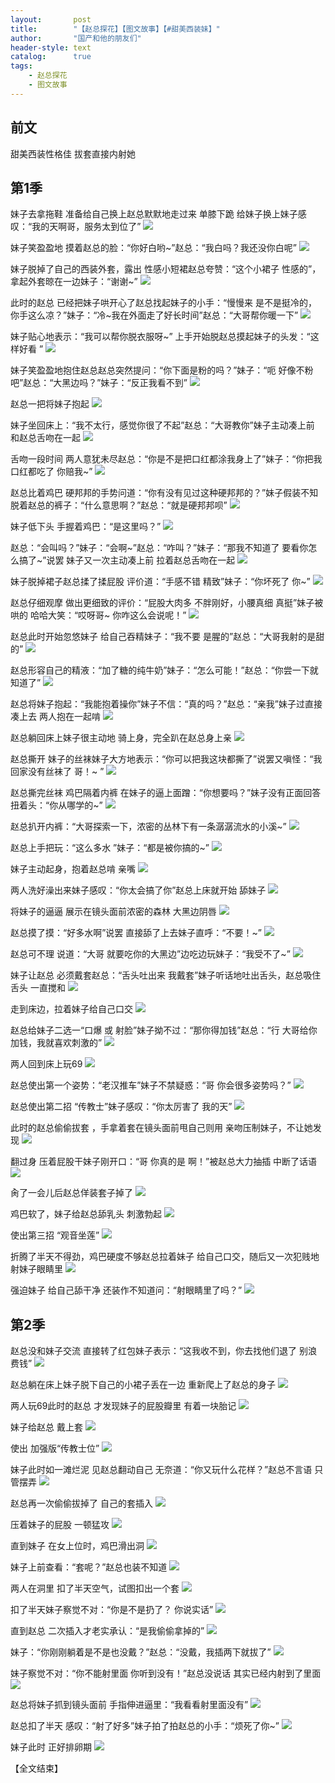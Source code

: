```yaml
---
layout:       post
title:        "【赵总探花】【图文故事】【#甜美西装妹】"
author:       "国产和他的朋友们"
header-style: text
catalog:      true
tags:
    - 赵总探花
    - 图文故事
---
```


## 前文

甜美西装性格佳 拔套直接内射她

## 第1季

妹子去拿拖鞋 准备给自己换上赵总默默地走过来 单膝下跪 给妹子换上妹子感叹：“我的天啊哥，服务太到位了”
![](https://jt.mcq93.app/tupian/forum/202501/13/001407zohzonh3z6dt8a51.gif)

妹子笑盈盈地 摸着赵总的脸：“你好白哟~”赵总：“我白吗？我还没你白呢”
![](https://jt.mcq93.app/tupian/forum/202501/13/001500xnolw53m4umbbv44.gif)

妹子脱掉了自己的西装外套，露出 性感小短裙赵总夸赞：“这个小裙子 性感的”，拿起外套晾在一边妹子：“谢谢~”
![](https://jt.mcq93.app/tupian/forum/202501/13/001544q2222ialkzym2a2o.gif)

此时的赵总 已经把妹子哄开心了赵总找起妹子的小手：“慢慢来 是不是挺冷的，你手这么凉？”妹子：“冷~我在外面走了好长时间”赵总：“大哥帮你暖一下”
![](https://jt.mcq93.app/tupian/forum/202501/13/001634zetdpthnkx1evevk.gif)

妹子贴心地表示：“我可以帮你脱衣服呀~” 上手开始脱赵总摸起妹子的头发：“这样好看 ”
![](https://jt.mcq93.app/tupian/forum/202501/13/001730jnu4w4ukt8ktgg47.gif)

妹子笑盈盈地抱住赵总赵总突然提问：“你下面是粉的吗？”妹子：“呃  好像不粉吧”赵总：“大黑边吗？”妹子：“反正我看不到”
![](https://jt.mcq93.app/tupian/forum/202501/13/001823mh9s9s995uitrrs7.gif)

赵总一把将妹子抱起
![](https://jt.mcq93.app/tupian/forum/202501/13/001914wlazzdt4tpetnftt.gif)

妹子坐回床上：“我不太行，感觉你很了不起”赵总：“大哥教你”妹子主动凑上前 和赵总舌吻在一起
![](https://jt.mcq93.app/tupian/forum/202501/13/002006zsxpkmxw9hgen933.gif)

舌吻一段时间 两人意犹未尽赵总：“你是不是把口红都涂我身上了”妹子：“你把我口红都吃了 你赔我~”
![](https://jt.mcq93.app/tupian/forum/202501/13/002101p1dgjxjhz7k2577h.gif)

赵总比着鸡巴 硬邦邦的手势问道：“你有没有见过这种硬邦邦的？”妹子假装不知 脱着赵总的裤子：“什么意思啊？”赵总：“就是硬邦邦呗”
![](https://jt.mcq93.app/tupian/forum/202501/13/002148z841j1nst14n1221.gif)

妹子低下头 手握着鸡巴：“是这里吗？”
![](https://jt.mcq93.app/tupian/forum/202501/13/002230v00qd9rrgqzjsgdg.gif)

赵总：“会叫吗？”妹子：“会啊~”赵总：“咋叫？”妹子：“那我不知道了 要看你怎么搞了~”说罢 妹子又一次主动凑上前 拉着赵总舌吻在一起
![](https://jt.mcq93.app/tupian/forum/202501/13/002324iie67zkxt4tmfmxk.gif)

妹子脱掉裙子赵总揉了揉屁股 评价道：“手感不错 精致”妹子：“你坏死了 你~”
![](https://jt.mcq93.app/tupian/forum/202501/13/002359hyftyzufkxy6xtxf.gif)

赵总仔细观摩 做出更细致的评价：“屁股大肉多 不胖刚好，小腰真细 真挺”妹子被哄的 哈哈大笑：“哎呀哥~ 你咋这么会说呢！”
![](https://jt.mcq93.app/tupian/forum/202501/13/002455g9jz9um00u4jj4ot.gif)

赵总此时开始忽悠妹子 给自己吞精妹子：“我不要 是腥的”赵总：“大哥我射的是甜的”
![](https://jt.mcq93.app/tupian/forum/202501/13/002555hjnsqcwzl0ztsj20.gif)

赵总形容自己的精液：“加了糖的纯牛奶”妹子：“怎么可能！”赵总：“你尝一下就知道了”
![](https://jt.mcq93.app/tupian/forum/202501/13/002647ri1kkocqqqboiqqq.gif)

赵总将妹子抱起：“我能抱着操你”妹子不信：“真的吗？”赵总：“亲我”妹子过直接凑上去 两人抱在一起啃
![](https://jt.mcq93.app/tupian/forum/202501/13/002734cwww8pp2p8hkwheh.gif)

赵总躺回床上妹子很主动地 骑上身，完全趴在赵总身上亲
![](https://jt.mcq93.app/tupian/forum/202501/13/002807mq7ai757jd3553le.gif)

赵总撕开 妹子的丝袜妹子大方地表示：“你可以把我这块都撕了”说罢又嗔怪：“我回家没有丝袜了 哥！~ ”
![](https://jt.mcq93.app/tupian/forum/202501/13/002847jaqqsugxlhhg056z.gif)

赵总撕完丝袜 鸡巴隔着内裤 在妹子的逼上面蹭：“你想要吗？”妹子没有正面回答 扭着头：“你从哪学的~”
![](https://jt.mcq93.app/tupian/forum/202501/13/002926i3qv90qycucyqy8c.gif)

赵总扒开内裤：“大哥探索一下，浓密的丛林下有一条潺潺流水的小溪~”
![](https://jt.mcq93.app/tupian/forum/202501/13/003006gx15yy111l18r88b.gif)

赵总上手把玩：“这么多水 ”妹子：“都是被你搞的~”
![](https://jt.mcq93.app/tupian/forum/202501/13/003054bnr3krg25hpfz92d.gif)

妹子主动起身，抱着赵总啃 亲嘴
![](https://jt.mcq93.app/tupian/forum/202501/13/003136xa9f5agfkl9fakpa.gif)

两人洗好澡出来妹子感叹：“你太会搞了你”赵总上床就开始 舔妹子
![](https://jt.mcq93.app/tupian/forum/202501/13/003226y6oaua6zqq2o6qov.gif)

将妹子的逼逼 展示在镜头面前浓密的森林 大黑边阴唇
![](https://jt.mcq93.app/tupian/forum/202501/13/003310eooej7ujpt3jupar.gif)

赵总摸了摸：“好多水啊”说罢 直接舔了上去妹子直呼：“不要！~”
![](https://jt.mcq93.app/tupian/forum/202501/13/003355j404047eeky4nxe7.gif)

赵总可不理 说道：“大哥 就要吃你的大黑边”边吃边玩妹子：“我受不了~”
![](https://jt.mcq93.app/tupian/forum/202501/13/003439a07fd2e2d2bpdfdi.gif)

妹子让赵总 必须戴套赵总：“舌头吐出来 我戴套”妹子听话地吐出舌头，赵总吸住舌头 一直搅和
![](https://jt.mcq93.app/tupian/forum/202501/13/003522yoqmg3oguu9m1zmq.gif)

走到床边，拉着妹子给自己口交
![](https://jt.mcq93.app/tupian/forum/202501/13/003605gu115efjee1e9uz5.gif)

赵总给妹子二选一“口爆 或 射脸”妹子拗不过：“那你得加钱”赵总：“行 大哥给你加钱，我就喜欢刺激的”
![](https://jt.mcq93.app/tupian/forum/202501/13/003650zjyad8wd59n7pcc3.gif)

两人回到床上玩69
![](https://jt.mcq93.app/tupian/forum/202501/13/003729gnrqmwgga11ee2dq.gif)

赵总使出第一个姿势：“老汉推车”妹子不禁疑惑：“哥 你会很多姿势吗？”
![](https://jt.mcq93.app/tupian/forum/202501/13/003813dt484h08o5855jcg.gif)

赵总使出第二招 “传教士”妹子感叹：“你太厉害了 我的天”
![](https://jt.mcq93.app/tupian/forum/202501/13/003846x6f9i7m7u2mt2x22.gif)

此时的赵总偷偷拔套 ，手拿着套在镜头面前甩自己则用 亲吻压制妹子，不让她发现
![](https://jt.mcq93.app/tupian/forum/202501/13/003933y40u3asjssuw49sb.gif)

翻过身 压着屁股干妹子刚开口：“哥 你真的是 啊！”被赵总大力抽插 中断了话语
![](https://jt.mcq93.app/tupian/forum/202501/13/004008d6vw1vtw3jj1fs6t.gif)

肏了一会儿后赵总佯装套子掉了
![](https://jt.mcq93.app/tupian/forum/202501/13/004044oz9tj5jxrpspd9x9.gif)

鸡巴软了，妹子给赵总舔乳头 刺激勃起
![](https://jt.mcq93.app/tupian/forum/202501/13/004129o3e3t3kup6ebllnu.gif)

使出第三招 “观音坐莲”
![](https://jt.mcq93.app/tupian/forum/202501/13/004210ndqdzt051ooatdo9.gif)

折腾了半天不得劲，鸡巴硬度不够赵总拉着妹子 给自己口交，随后又一次犯贱地 射妹子眼睛里
![](https://jt.mcq93.app/tupian/forum/202501/13/004257ezlfn7qensltn274.gif)

强迫妹子 给自己舔干净 还装作不知道问：“射眼睛里了吗？”
![](https://jt.mcq93.app/tupian/forum/202501/13/004334foliwihqjtorh1ol.gif)

## 第2季

赵总没和妹子交流 直接转了红包妹子表示：“这我收不到，你去找他们退了 别浪费钱”
![](https://jt.mcq93.app/tupian/forum/202501/13/004357hrw7d3jkc6aara3c.gif)

赵总躺在床上妹子脱下自己的小裙子丢在一边 重新爬上了赵总的身子
![](https://jt.mcq93.app/tupian/forum/202501/13/004423a1xoqfa61h438lho.gif)

两人玩69此时的赵总 才发现妹子的屁股瓣里 有着一块胎记
![](https://jt.mcq93.app/tupian/forum/202501/13/004457b96qn46mbnblzun4.gif)

妹子给赵总 戴上套
![](https://jt.mcq93.app/tupian/forum/202501/13/004538lkfgodjgsqquf2hs.gif)

使出 加强版“传教士位”
![](https://jt.mcq93.app/tupian/forum/202501/13/004613o1gc70oo4zskc33g.gif)

妹子此时如一滩烂泥 见赵总翻动自己 无奈道：“你又玩什么花样？”赵总不言语 只管摆弄
![](https://jt.mcq93.app/tupian/forum/202501/13/004655ixpp00s0dddsd8xm.gif)

赵总再一次偷偷拔掉了 自己的套插入
![](https://jt.mcq93.app/tupian/forum/202501/13/004727vq66p4a7f66av556.gif)

压着妹子的屁股 一顿猛攻
![](https://jt.mcq93.app/tupian/forum/202501/13/004805o4ad7by6zhnbhnpw.gif)

直到妹子 在女上位时，鸡巴滑出洞
![](https://jt.mcq93.app/tupian/forum/202501/13/004837zpd803s0yt431t73.gif)

妹子上前查看：“套呢？”赵总也装不知道
![](https://jt.mcq93.app/tupian/forum/202501/13/004908ph15f1zlbau67gca.gif)

两人在洞里 扣了半天空气，试图扣出一个套
![](https://jt.mcq93.app/tupian/forum/202501/13/004942gfhf9baqfqrrew4b.gif)

扣了半天妹子察觉不对：“你是不是扔了？ 你说实话”
![](https://jt.mcq93.app/tupian/forum/202501/13/005020i6sa3fss636aaaap.gif)

直到赵总 二次插入才老实承认：“是我偷偷拿掉的”
![](https://jt.mcq93.app/tupian/forum/202501/13/005058w7z4e787i31xv443.gif)

妹子：“你刚刚躺着是不是也没戴？”赵总：“没戴，我插两下就拔了”
![](https://jt.mcq93.app/tupian/forum/202501/13/005139v67lpcbpbldqkxlp.gif)

妹子察觉不对：“你不能射里面 你听到没有！”赵总没说话 其实已经内射到了里面
![](https://jt.mcq93.app/tupian/forum/202501/13/005220nx5zbcxdeezdvzio.gif)

赵总将妹子抓到镜头面前 手指伸进逼里：“我看看射里面没有”
![](https://jt.mcq93.app/tupian/forum/202501/13/005259cqkza33nljnnnq4o.gif)

赵总扣了半天 感叹：“射了好多”妹子拍了拍赵总的小手：“烦死了你~” 
![](https://jt.mcq93.app/tupian/forum/202501/13/005344j2lsyad4ynt446kz.gif)

妹子此时 正好排卵期
![](https://jt.mcq93.app/tupian/forum/202501/13/005426dcrrraorcgrcc8mf.gif)

【全文结束】